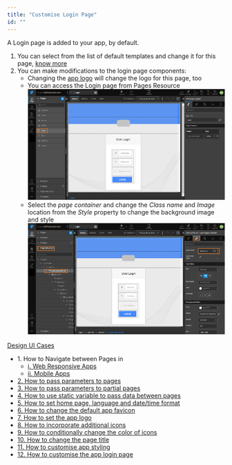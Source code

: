 ```yaml
---
title: "Customise Login Page"
id: ""
---
```


A Login page is added to your app, by default.

1. You can select from the list of default templates and change it for this page, [know more](/learn/app-development/ui-design/page-concepts/page-templates/)
2. You can make modifications to the login page components:
    - Changing the [app logo](/learn/how-tos/changing-app-logo/) will change the logo for this page, too
    - You can access the Login page from Pages Resource [![](/learn/assets/design_login-1.png)](/learn/assets/design_login-1.png)
    - Select the _page container_ and change the _Class name_ and _Image_ location from the _Style_ property to change the background image and style [![](/learn/assets/design_login_style.png)](/learn/assets/design_login_style.png)

[Design UI Cases](/learn/app-development/ui-design/use-cases-ui-design/)

- 1\. How to Navigate between Pages in
    - [i. Web Responsive Apps](/learn/responsive-web/web-ui-design/#page-navigation)
    - [ii. Mobile Apps](/learn/hybrid-mobile/mobile-page-concepts/#page-navigation-actions)
- [2\. How to pass parameters to pages](/learn/how-tos/passing-parameters-pages/)
- [3\. How to pass parameters to partial pages](/learn/how-tos/passing-parameters-partial-page/)
- [4\. How to use static variable to pass data between pages](/learn/how-tos/use-static-variable-pass-data-pages/)
- [5\. How to set home page, language and date/time format](/learn/how-tos/setting-language-date-format/)
- [6\. How to change the default app favicon](/learn/how-tos/changing-default-favicon/)
- [7\. How to set the app logo](/learn/how-tos/changing-app-logo/)
- [8\. How to incorporate additional icons](/learn/how-tos/incorporating-additional-icons/)
- [9\. How to conditionally change the color of icons](/learn/how-tos/displaying-icon-color-based-upon-condition/)
- [10\. How to change the page title](/learn/how-tos/changing-page-title/)
- [11\. How to customise app styling](/learn/how-tos/customise-app-style/)
- [12\. How to customise the app login page](/learn/how-tos/customise-login-page/)
